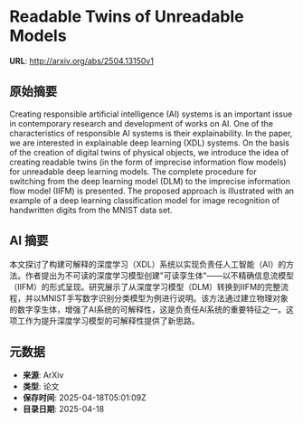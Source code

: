 # Readable Twins of Unreadable Models

**URL**: http://arxiv.org/abs/2504.13150v1

## 原始摘要

Creating responsible artificial intelligence (AI) systems is an important
issue in contemporary research and development of works on AI. One of the
characteristics of responsible AI systems is their explainability. In the
paper, we are interested in explainable deep learning (XDL) systems. On the
basis of the creation of digital twins of physical objects, we introduce the
idea of creating readable twins (in the form of imprecise information flow
models) for unreadable deep learning models. The complete procedure for
switching from the deep learning model (DLM) to the imprecise information flow
model (IIFM) is presented. The proposed approach is illustrated with an example
of a deep learning classification model for image recognition of handwritten
digits from the MNIST data set.


## AI 摘要

本文探讨了构建可解释的深度学习（XDL）系统以实现负责任人工智能（AI）的方法。作者提出为不可读的深度学习模型创建"可读孪生体"——以不精确信息流模型（IIFM）的形式呈现。研究展示了从深度学习模型（DLM）转换到IIFM的完整流程，并以MNIST手写数字识别分类模型为例进行说明。该方法通过建立物理对象的数字孪生体，增强了AI系统的可解释性，这是负责任AI系统的重要特征之一。这项工作为提升深度学习模型的可解释性提供了新思路。

## 元数据

- **来源**: ArXiv
- **类型**: 论文
- **保存时间**: 2025-04-18T05:01:09Z
- **目录日期**: 2025-04-18
